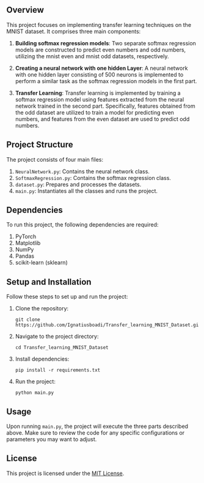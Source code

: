 ## Overview
This project focuses on implementing transfer learning techniques on the MNIST dataset. It comprises three main components:

1. **Building softmax regression models**: Two separate softmax regression models are constructed to predict even numbers and odd numbers, utilizing the mnist even and mnist odd datasets, respectively.

2. **Creating a neural network with one hidden Layer**: A neural network with one hidden layer consisting of 500 neurons is implemented to perform a similar task as the softmax regression models in the first part.

3. **Transfer Learning**: Transfer learning is implemented by training a softmax regression model using features extracted from the neural network trained in the second part. Specifically, features obtained from the odd dataset are utilized to train a model for predicting even numbers, and features from the even dataset are used to predict odd numbers.

## Project Structure
The project consists of four main files:

1. `NeuralNetwork.py`: Contains the neural network class.
2. `SoftmaxRegression.py`: Contains the softmax regression class.
3. `dataset.py`: Prepares and processes the datasets.
4. `main.py`: Instantiates all the classes and runs the project.

## Dependencies
To run this project, the following dependencies are required:

1. PyTorch
2. Matplotlib
3. NumPy
4. Pandas
5. scikit-learn (sklearn)

## Setup and Installation
Follow these steps to set up and run the project:

1. Clone the repository:
   ```
   git clone https://github.com/Ignatiusboadi/Transfer_learning_MNIST_Dataset.git
   ```

2. Navigate to the project directory:
   ```
   cd Transfer_learning_MNIST_Dataset
   ```

3. Install dependencies:
   ```
   pip install -r requirements.txt
   ```

4. Run the project:
   ```
   python main.py
   ```

## Usage
Upon running `main.py`, the project will execute the three parts described above. Make sure to review the code for any specific configurations or parameters you may want to adjust.

## License
This project is licensed under the [MIT License](LICENSE).
